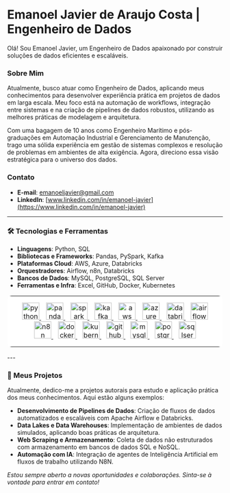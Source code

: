 # Emanoel Javier de Araujo Costa | Engenheiro de Dados

Olá! Sou Emanoel Javier, um Engenheiro de Dados apaixonado por construir soluções de dados eficientes e escaláveis.

### Sobre Mim

Atualmente, busco atuar como Engenheiro de Dados, aplicando meus conhecimentos para desenvolver experiência prática em projetos de dados em larga escala. Meu foco está na automação de workflows, integração entre sistemas e na criação de pipelines de dados robustos, utilizando as melhores práticas de modelagem e arquitetura.

Com uma bagagem de 10 anos como Engenheiro Marítimo e pós-graduações em Automação Industrial e Gerenciamento de Manutenção, trago uma sólida experiência em gestão de sistemas complexos e resolução de problemas em ambientes de alta exigência. Agora, direciono essa visão estratégica para o universo dos dados.

### Contato

* **E-mail**: [emanoeljavier@gmail.com](mailto:emanoeljavier@gmail.com)
* **LinkedIn**: [www.linkedin.com/in/emanoel-javier](https://www.linkedin.com/in/emanoel-javier)

---

### 🛠️ Tecnologias e Ferramentas

* **Linguagens**: Python, SQL 
* **Bibliotecas e Frameworks**: Pandas, PySpark, Kafka 
* **Plataformas Cloud**: AWS, Azure, Databricks  
* **Orquestradores**: Airflow, n8n, Databricks 
* **Bancos de Dados**: MySQL, PostgreSQL, SQL Server 
* **Ferramentas e Infra**: Excel, GitHub, Docker, Kubernetes 

<table style="width:100%; background-color:#FFFFFF; border-radius:10px;">
  <tr>
    <td style="padding:15px; text-align:center;">
      <a href="https://www.python.org" target="_blank" rel="noreferrer" style="margin:6px;"> 
        <img src="https://cdn.jsdelivr.net/gh/devicons/devicon/icons/python/python-original.svg" alt="python" width="40" height="40"/> 
      </a> 
      <a href="https://pandas.pydata.org/" target="_blank" rel="noreferrer" style="margin:6px;"> 
        <img src="https://cdn.jsdelivr.net/gh/devicons/devicon/icons/pandas/pandas-original.svg" alt="pandas" width="40" height="40"/> 
      </a> 
      <a href="https://spark.apache.org/" target="_blank" rel="noreferrer" style="margin:6px;"> 
        <img src="https://cdn.jsdelivr.net/gh/devicons/devicon/icons/apachespark/apachespark-original-wordmark.svg" alt="spark" width="40" height="40"/> 
      </a> 
      <a href="https://kafka.apache.org/" target="_blank" rel="noreferrer" style="margin:6px;"> 
        <img src="https://cdn.jsdelivr.net/gh/devicons/devicon/icons/apachekafka/apachekafka-original-wordmark.svg" alt="kafka" width="40" height="40"/> 
      </a> 
      <a href="https://aws.amazon.com" target="_blank" rel="noreferrer" style="margin:6px;"> 
        <img src="https://cdn.jsdelivr.net/gh/devicons/devicon/icons/amazonwebservices/amazonwebservices-original-wordmark.svg" alt="aws" width="40" height="40"/> 
      </a>
      <a href="https://azure.microsoft.com/" target="_blank" rel="noreferrer" style="margin:6px;"> 
        <img src="https://cdn.jsdelivr.net/gh/devicons/devicon/icons/azure/azure-original.svg" alt="azure" width="40" height="40"/> 
      </a>
      <a href="https://databricks.com/" target="_blank" rel="noreferrer" style="margin:6px;"> 
        <img src="https://cdn.simpleicons.org/databricks/E25A16" alt="databricks" width="40" height="40"/> 
      </a> 
      <a href="https://airflow.apache.org/" target="_blank" rel="noreferrer" style="margin:6px;"> 
        <img src="https://cdn.jsdelivr.net/gh/devicons/devicon/icons/apacheairflow/apacheairflow-original.svg" alt="airflow" width="40" height="40"/> 
      </a> 
      <a href="https://n8n.io/" target="_blank" rel="noreferrer" style="margin:6px;"> 
          <img src="https://cdn.simpleicons.org/n8n/1A82E5" alt="n8n" width="40" height="40"/> 
      </a> 
      <a href="https://www.docker.com/" target="_blank" rel="noreferrer" style="margin:6px;"> 
        <img src="https://cdn.jsdelivr.net/gh/devicons/devicon/icons/docker/docker-original-wordmark.svg" alt="docker" width="40" height="40"/> 
      </a> 
      <a href="https://kubernetes.io" target="_blank" rel="noreferrer" style="margin:6px;"> 
        <img src="https://cdn.jsdelivr.net/gh/devicons/devicon/icons/kubernetes/kubernetes-plain-wordmark.svg" alt="kubernetes" width="40" height="40"/> 
      </a> 
      <a href="https://github.com/" target="_blank" rel="noreferrer" style="margin:6px;"> 
        <img src="https://cdn.jsdelivr.net/gh/devicons/devicon/icons/github/github-original-wordmark.svg" alt="github" width="40" height="40"/> 
      </a> 
      <a href="https://www.mysql.com/" target="_blank" rel="noreferrer" style="margin:6px;"> 
        <img src="https://cdn.jsdelivr.net/gh/devicons/devicon/icons/mysql/mysql-original-wordmark.svg" alt="mysql" width="40" height="40"/> 
      </a> 
      <a href="https://www.postgresql.org" target="_blank" rel="noreferrer" style="margin:6px;"> 
        <img src="https://cdn.jsdelivr.net/gh/devicons/devicon/icons/postgresql/postgresql-original-wordmark.svg" alt="postgresql" width="40" height="40"/> 
      </a> 
      <a href="https://www.microsoft.com/en-us/sql-server" target="_blank" rel="noreferrer" style="margin:6px;"> 
        <img src="https://cdn.jsdelivr.net/gh/devicons/devicon/icons/microsoftsqlserver/microsoftsqlserver-plain-wordmark.svg" alt="sqlserver" width="40" height="40"/> 
      </a>
    </td>
  </tr>
</table>
---

### 🚀 Meus Projetos

Atualmente, dedico-me a projetos autorais para estudo e aplicação prática dos meus conhecimentos. Aqui estão alguns exemplos:

* **Desenvolvimento de Pipelines de Dados**: Criação de fluxos de dados automatizados e escaláveis com Apache Airflow e Databricks.
* **Data Lakes e Data Warehouses**: Implementação de ambientes de dados simulados, aplicando boas práticas de arquitetura. 
* **Web Scraping e Armazenamento**: Coleta de dados não estruturados com armazenamento em bancos de dados SQL e NoSQL.
* **Automação com IA**: Integração de agentes de Inteligência Artificial em fluxos de trabalho utilizando N8N.

*Estou sempre aberto a novas oportunidades e colaborações. Sinta-se à vontade para entrar em contato!*
